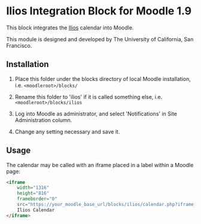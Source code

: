 # Ilios Integration Block for Moodle 1.9

This block integrates the [Ilios](http://iliosproject.org/) calendar into Moodle.

This module is designed and developed by The University of California, San Francisco.

## Installation

1. Place this folder under the blocks directory of local Moodle
   installation, i.e. `<moodleroot>/blocks/`

2. Rename this folder to 'ilios' if it is called something else,
   i.e. `<moodleroot>/blocks/ilios`

3. Log into Moodle as administrator, and select 'Notifications' in
   Site Administration column.

4. Change any setting necessary and save it.

## Usage

The calendar may be called with an iframe placed in a label within a Moodle
page:

```html
<iframe
	width="1316"
	height="816"
	frameborder="0"
	src="https://your_moodle_base_url/blocks/ilios/calendar.php?iframe_width=1300&iframe_height=800">
	Ilios Calendar
</iframe>
```
